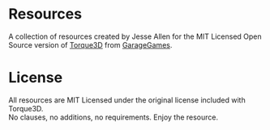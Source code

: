 # Resources
A collection of resources created by Jesse Allen for the MIT Licensed Open Source version of [Torque3D](http://www.torque3d.org/) from [GarageGames](http://www.garagegames.com/).

# License
All resources are MIT Licensed under the original license included with Torque3D.<br>
No clauses, no additions, no requirements. Enjoy the resource.<br>
